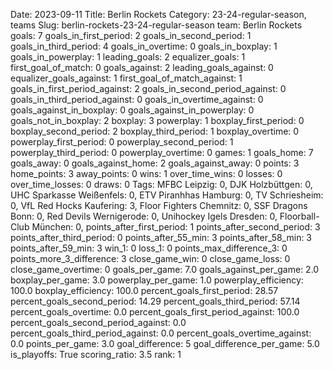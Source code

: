 Date: 2023-09-11
Title: Berlin Rockets
Category: 23-24-regular-season, teams
Slug: berlin-rockets-23-24-regular-season
team: Berlin Rockets
goals: 7
goals_in_first_period: 2
goals_in_second_period: 1
goals_in_third_period: 4
goals_in_overtime: 0
goals_in_boxplay: 1
goals_in_powerplay: 1
leading_goals: 2
equalizer_goals: 1
first_goal_of_match: 0
goals_against: 2
leading_goals_against: 0
equalizer_goals_against: 1
first_goal_of_match_against: 1
goals_in_first_period_against: 2
goals_in_second_period_against: 0
goals_in_third_period_against: 0
goals_in_overtime_against: 0
goals_against_in_boxplay: 0
goals_against_in_powerplay: 0
goals_not_in_boxplay: 2
boxplay: 3
powerplay: 1
boxplay_first_period: 0
boxplay_second_period: 2
boxplay_third_period: 1
boxplay_overtime: 0
powerplay_first_period: 0
powerplay_second_period: 1
powerplay_third_period: 0
powerplay_overtime: 0
games: 1
goals_home: 7
goals_away: 0
goals_against_home: 2
goals_against_away: 0
points: 3
home_points: 3
away_points: 0
wins: 1
over_time_wins: 0
losses: 0
over_time_losses: 0
draws: 0
Tags:  MFBC Leipzig: 0,  DJK Holzbüttgen: 0,  UHC Sparkasse Weißenfels: 0,  ETV Piranhhas Hamburg: 0,  TV Schriesheim: 0,  VfL Red Hocks Kaufering: 3,  Floor Fighters Chemnitz: 0,  SSF Dragons Bonn: 0,  Red Devils Wernigerode: 0,  Unihockey Igels Dresden: 0,  Floorball-Club München: 0,
points_after_first_period: 1
points_after_second_period: 3
points_after_third_period: 0
points_after_55_min: 3
points_after_58_min: 3
points_after_59_min: 3
win_1: 0
loss_1: 0
points_max_difference_3: 0
points_more_3_difference: 3
close_game_win: 0
close_game_loss: 0
close_game_overtime: 0
goals_per_game: 7.0
goals_against_per_game: 2.0
boxplay_per_game: 3.0
powerplay_per_game: 1.0
powerplay_efficiency: 100.0
boxplay_efficiency: 100.0
percent_goals_first_period: 28.57
percent_goals_second_period: 14.29
percent_goals_third_period: 57.14
percent_goals_overtime: 0.0
percent_goals_first_period_against: 100.0
percent_goals_second_period_against: 0.0
percent_goals_third_period_against: 0.0
percent_goals_overtime_against: 0.0
points_per_game: 3.0
goal_difference: 5
goal_difference_per_game: 5.0
is_playoffs: True
scoring_ratio: 3.5
rank: 1
